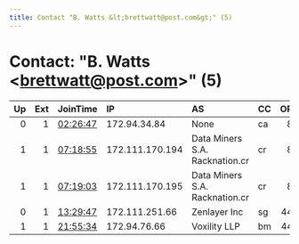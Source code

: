 ```yaml
---
title: Contact "B. Watts &lt;brettwatt@post.com&gt;" (5)
---
```


# Contact: "B. Watts &lt;brettwatt@post.com&gt;" (5)

|   Up |   Ext | JoinTime                                                                                            | IP              | AS                             | CC   |   ORp |   Dirp | OS    | Version   | Nickname         |   eFamMembers |
|-----:|------:|:----------------------------------------------------------------------------------------------------|:----------------|:-------------------------------|:-----|------:|-------:|:------|:----------|:-----------------|--------------:|
|    0 |     1 | [02:26:47](https://metrics.torproject.org/rs.html#details/3EE3FFA998739DEBF601D936DFE8FF4904504B7B) | 172.94.34.84    | None                           | ca   |    80 |    443 | Linux | 0.4.4.6   | c00perd0gnum1    |             1 |
|    1 |     1 | [07:18:55](https://metrics.torproject.org/rs.html#details/75EC3F6C1CD3E97AC01D25D25BC43FE6C69D4D2A) | 172.111.170.194 | Data Miners S.A. Racknation.cr | cr   |    80 |    443 | Linux | 0.4.4.6   | existhoster02    |             1 |
|    1 |     1 | [07:19:03](https://metrics.torproject.org/rs.html#details/570621968021DFFD4BE9FBA7768AF3464593DB83) | 172.111.170.195 | Data Miners S.A. Racknation.cr | cr   |    80 |    443 | Linux | 0.4.4.6   | isopropryl29823  |             1 |
|    0 |     1 | [13:29:47](https://metrics.torproject.org/rs.html#details/2645401A57650D0F65043332E427B6331F639E4E) | 172.111.251.66  | Zenlayer Inc                   | sg   |   443 |   8443 | Linux | 0.4.4.6   | duke88barkley    |             1 |
|    1 |     1 | [21:55:34](https://metrics.torproject.org/rs.html#details/64D3825349C2C07A2078C14FF18562951BF8FB6D) | 172.94.76.66    | Voxility LLP                   | bm   |   443 |   8443 | Linux | 0.4.4.6   | 0982lk2aJRPA0JA0 |             1 |
